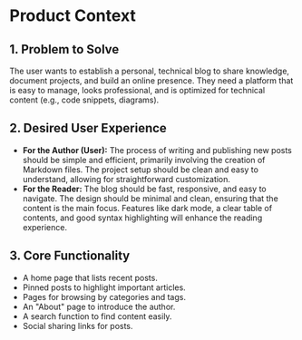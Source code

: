 # Product Context

## 1. Problem to Solve

The user wants to establish a personal, technical blog to share knowledge, document projects, and build an online presence. They need a platform that is easy to manage, looks professional, and is optimized for technical content (e.g., code snippets, diagrams).

## 2. Desired User Experience

- **For the Author (User):** The process of writing and publishing new posts should be simple and efficient, primarily involving the creation of Markdown files. The project setup should be clean and easy to understand, allowing for straightforward customization.
- **For the Reader:** The blog should be fast, responsive, and easy to navigate. The design should be minimal and clean, ensuring that the content is the main focus. Features like dark mode, a clear table of contents, and good syntax highlighting will enhance the reading experience.

## 3. Core Functionality

- A home page that lists recent posts.
- Pinned posts to highlight important articles.
- Pages for browsing by categories and tags.
- An "About" page to introduce the author.
- A search function to find content easily.
- Social sharing links for posts.
